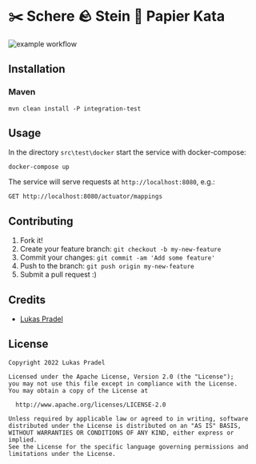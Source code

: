 :scissors: Schere :rock: Stein :scroll: Papier Kata
==================
![example workflow](https://github.com/lpradel/ssp-kata/actions/workflows/maven.yml/badge.svg)

## Installation

### Maven

```shell
mvn clean install -P integration-test
```

## Usage

In the directory `src\test\docker` start the service with docker-compose:

```shell
docker-compose up
```

The service will serve requests at `http://localhost:8080`, e.g.:

```shell
GET http://localhost:8080/actuator/mappings
```

## Contributing

1. Fork it!
2. Create your feature branch: `git checkout -b my-new-feature`
3. Commit your changes: `git commit -am 'Add some feature'`
4. Push to the branch: `git push origin my-new-feature`
5. Submit a pull request :)

## Credits

- [Lukas Pradel](https://github.com/lpradel)

## License


    Copyright 2022 Lukas Pradel
    
    Licensed under the Apache License, Version 2.0 (the "License");
    you may not use this file except in compliance with the License.
    You may obtain a copy of the License at
    
      http://www.apache.org/licenses/LICENSE-2.0
    
    Unless required by applicable law or agreed to in writing, software
    distributed under the License is distributed on an "AS IS" BASIS,
    WITHOUT WARRANTIES OR CONDITIONS OF ANY KIND, either express or implied.
    See the License for the specific language governing permissions and
    limitations under the License.
